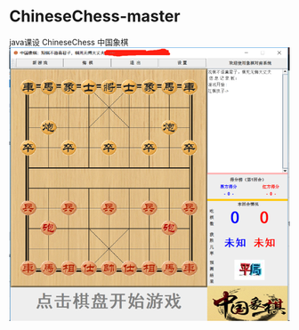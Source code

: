 # ChineseChess-master
java课设 ChineseChess 中国象棋
![image](https://github.com/Zzjw527/ChineseChess-master/blob/master/%E5%BE%AE%E4%BF%A1%E5%9B%BE%E7%89%87_20200815152332.png)

